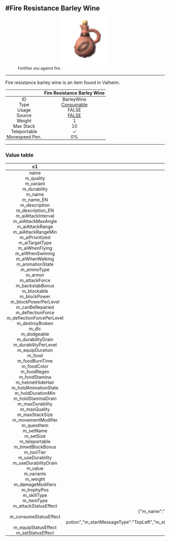 <meta property="og:title" content="Fire Resistance Barley Wine - MoreValheim" /><meta property="og:type" content="website" /><meta property="og:image" content="/assets/fire_resistance_barley_wine.png" /><meta property="og:description" content="Fire Resistance Barley Wine is an item found in Valheim." /><meta name="theme-color" content="#546D78"><meta name="twitter:card" content="summary_large_image">
#Fire Resistance Barley Wine
-------------
<style>img {width:20px;}.tb {width:150px;display: block;margin-left: auto;margin-right: auto;}</style>

<style>.md-typeset table:not([class]) th:not([align]) {min-width:unset!important;}</style>
<style>td{padding:0em 0.3em!important;text-align:center!important;border-left:.05rem solid var(--md-default-fg-color--lightest)}</style>

<style>th{padding:0.1em 0.3em!important;text-align:center!important;font-weight:bold}</style>

<style>pre{text-align:right!important}</style>
<style>table tr td:first-child {border-left: 0;};</style>

<figure><img src="/assets/fire_resistance_barley_wine.png" class="tb" /><figcaption><small>Fortifies you against fire.</small></figcaption></figure>

-------------

Fire resistance barley wine is an item found in Valheim.

|        | Fire Resistance Barley Wine              |
| ----------- | ------------------------------------ |
| ID |BarleyWine
| Type | [Consumable](../../types/consumable)
| Usage | FALSE<br>
| Source | [FALSE](../../item/false)
| Weight | 1 |
| Max Stack | 10 |
| Teleportable | ✓
| Movespeed Pen. | 0%


-------------

### Value table
|c1|c2|
|----|----|
|name|BarleyWine|
|m_quality|1|
|m_variant|0|
|m_durability|100|
|m_name|$item_barleywine|
|m_name_EN|Fire resistance barley wine|
|m_description|$item_barleywine_description|
|m_description_EN|Fortifies you against fire.|
|m_aiAttackInterval|2|
|m_aiAttackMaxAngle|5|
|m_aiAttackRange|2|
|m_aiAttackRangeMin|0|
|m_aiPrioritized|false|
|m_aiTargetType|Enemy|
|m_aiWhenFlying|true|
|m_aiWhenSwiming|true|
|m_aiWhenWalking|true|
|m_animationState|OneHanded|
|m_ammoType|mead|
|m_armor|10|
|m_attackForce|50|
|m_backstabBonus|4|
|m_blockable|false|
|m_blockPower|10|
|m_blockPowerPerLevel|0|
|m_canBeReparied|true|
|m_deflectionForce|0|
|m_deflectionForcePerLevel|0|
|m_destroyBroken|true|
|m_dlc||
|m_dodgeable|false|
|m_durabilityDrain|0|
|m_durabilityPerLevel|50|
|m_equipDuration|1|
|m_food|0|
|m_foodBurnTime|0|
|m_foodColor|rgba(255, 255, 255, 255)|
|m_foodRegen|0|
|m_foodStamina|0|
|m_helmetHideHair|true|
|m_holdAnimationState||
|m_holdDurationMin|0|
|m_holdStaminaDrain|0|
|m_maxDurability|100|
|m_maxQuality|1|
|m_maxStackSize|10|
|m_movementModifier|0|
|m_questItem|false|
|m_setName||
|m_setSize|0|
|m_teleportable|true|
|m_timedBlockBonus|1.5|
|m_toolTier|0|
|m_useDurability|false|
|m_useDurabilityDrain|1|
|m_value|0|
|m_variants|0|
|m_weight|1|
|m_damageModifiers|[  ]|
|m_trophyPos|{"x":0,"y":0}|
|m_skillType|Swords|
|m_itemType|Consumable|
|m_attackStatusEffect|null|
|m_consumeStatusEffect|{"m_name":"$item_barleywine","m_name_EN":"Fire resistance barley wine","m_category":"","m_flashIcon":false,"m_cooldownIcon":false,"m_tooltip":"$se_potion_barleywine_tooltip","m_tooltip_EN":"You take less damage from burning.","m_attributes":"None","m_startMessage":"$se_potion_start","m_startMessage_EN":"You drink the potion","m_startMessageType":"TopLeft","m_stopMessage":"","m_stopMessage_EN":"","m_stopMessageType":"TopLeft","m_repeatMessage":"","m_repeatMessage_EN":"","m_repeatMessageType":"TopLeft","m_repeatInterval":0,"m_ttl":600,"m_cooldown":0,"m_activationAnimation":"gpower"}|
|m_equipStatusEffect|null|
|m_setStatusEffect|null|
